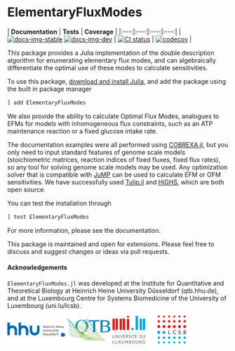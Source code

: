 # ElementaryFluxModes

[docs-img-stable]: https://img.shields.io/badge/docs-stable-blue
[docs-url-stable]: https://hettiec.github.io/ElementaryFluxModes.jl/stable

[docs-img-dev]: https://img.shields.io/badge/docs-dev-cyan
[docs-url-dev]: https://hettiec.github.io/ElementaryFluxModes.jl/dev

[ci-img]: https://github.com/HettieC/ElementaryFluxModes.jl/actions/workflows/ci.yml/badge.svg
[ci-url]: https://github.com/HettieC/ElementaryFluxModes.jl/actions/workflows/ci.yml

[cov-img]: https://codecov.io/github/HettieC/ElementaryFluxModes.jl/branch/main/graph/badge.svg?token=R9FSE2HZPU
[cov-url]: https://codecov.io/github/HettieC/ElementaryFluxModes.jl

| **Documentation** | **Tests** | **Coverage** |
|:---:|:---:|:---:|:---:|
| [![docs-img-stable]][docs-url-stable] [![docs-img-dev]][docs-url-dev] | [![CI status][ci-img]][ci-url] | [![codecov][cov-img]][cov-url] | 

This package provides a Julia implementation of the double description algorithm for enumerating elementary flux modes, and can algebraically differentiate the optimal use of these modes to calculate sensitivities.

To use this package, [download and install Julia](https://julialang.org/downloads/), and add the package using the built in package manager
```julia
] add ElementaryFluxModes
```

We also provide the ability to calculate Optimal Flux Modes, analogues to EFMs for models with inhomogeneous flux constraints, such as an ATP maintenance reaction or a fixed glucose intake rate.

The documentation examples were all performed using [COBREXA.jl](https://github.com/LCSB-BioCore/COBREXA.jl), but you only need to input standard features of genome scale models (stoichiometric matrices, reaction indices of fixed fluxes, fixed flux rates), so any tool for solving genome scale models may be used. Any optimization solver that is compatible with [JuMP](https://jump.dev/) can be used to calculate EFM or OFM sensitivities. We have successfully used [Tulip.jl](https://github.com/ds4dm/Tulip.jl) and [HiGHS](https://github.com/jump-dev/HiGHS.jl), which are both open source.

You can test the installation through
```julia
] test ElementaryFluxModes
```

For more information, please see the documentation.

This package is maintained and open for extensions. Please feel free to discuss and suggest changes or ideas via pull requests.

#### Acknowledgements

`ElementaryFluxModes.jl` was developed at the Institute for Quantitative and Theoretical Biology at Heinrich Heine University Düsseldorf (qtb.hhu.de), and at the Luxembourg Centre for Systems Biomedicine of the University of Luxembourg (uni.lu/lcsb).

<img src="docs/src/assets/hhu.svg" alt="HHU logo" height="64px" style="height:64px; width:auto">   <img src="docs/src/assets/qtb.svg" alt="QTB logo" height="64px" style="height:64px; width:auto">   <img src="docs/src/assets/unilu.svg" alt="Uni.lu logo" height="64px">   <img src="docs/src/assets/lcsb.svg" alt="LCSB logo" height="64px">
